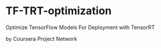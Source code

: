 # TF-TRT-optimization
Optimize TensorFlow Models For Deployment with TensorRT

by Coursera Project Network
